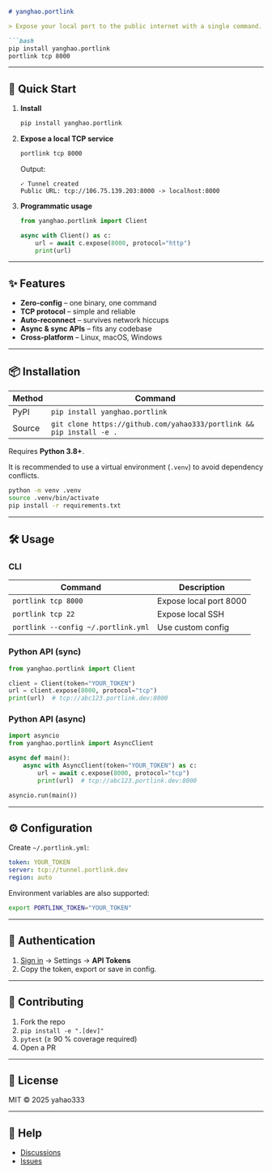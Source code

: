 ```markdown
# yanghao.portlink

> Expose your local port to the public internet with a single command.

```bash
pip install yanghao.portlink
portlink tcp 8000
```

---

## 🚀 Quick Start

1. **Install**  
   ```bash
   pip install yanghao.portlink
   ```

2. **Expose a local TCP service**  
   ```bash
   portlink tcp 8000
   ```
   Output:
   ```
   ✓ Tunnel created
   Public URL: tcp://106.75.139.203:8000 -> localhost:8000
   ```

3. **Programmatic usage**  
   ```python
   from yanghao.portlink import Client

   async with Client() as c:
       url = await c.expose(8000, protocol="http")
       print(url)
   ```

---

## ✨ Features

- **Zero-config** – one binary, one command  
- **TCP protocol** – simple and reliable  
- **Auto-reconnect** – survives network hiccups  
- **Async & sync APIs** – fits any codebase  
- **Cross-platform** – Linux, macOS, Windows  

---

## 📦 Installation

| Method | Command |
|--------|---------|
| PyPI   | `pip install yanghao.portlink` |
| Source | `git clone https://github.com/yahao333/portlink && pip install -e .` |

Requires **Python 3.8+**.

It is recommended to use a virtual environment (`.venv`) to avoid dependency conflicts.

```bash
python -m venv .venv
source .venv/bin/activate
pip install -r requirements.txt
```

---

## 🛠 Usage

### CLI

| Command | Description |
|---------|-------------|
| `portlink tcp 8000` | Expose local port 8000 |
| `portlink tcp 22`    | Expose local SSH |
| `portlink --config ~/.portlink.yml` | Use custom config |

### Python API (sync)

```python
from yanghao.portlink import Client

client = Client(token="YOUR_TOKEN")
url = client.expose(8000, protocol="tcp")
print(url)  # tcp://abc123.portlink.dev:8000
```

### Python API (async)

```python
import asyncio
from yanghao.portlink import AsyncClient

async def main():
    async with AsyncClient(token="YOUR_TOKEN") as c:
        url = await c.expose(8000, protocol="tcp")
        print(url)  # tcp://abc123.portlink.dev:8000

asyncio.run(main())
```

---

## ⚙️ Configuration

Create `~/.portlink.yml`:

```yaml
token: YOUR_TOKEN
server: tcp://tunnel.portlink.dev
region: auto
```

Environment variables are also supported:
```bash
export PORTLINK_TOKEN="YOUR_TOKEN"
```

---

## 🔐 Authentication

1. [Sign in](https://portlink.dev) → Settings → **API Tokens**  
2. Copy the token, export or save in config.

---

## 🤝 Contributing

1. Fork the repo  
2. `pip install -e ".[dev]"`  
3. `pytest` (≥ 90 % coverage required)  
4. Open a PR

---

## 📄 License

MIT © 2025 yahao333

---

## 💬 Help

- [Discussions](https://github.com/yahao333/portlink/discussions)  
- [Issues](https://github.com/yahao333/portlink/issues)
```